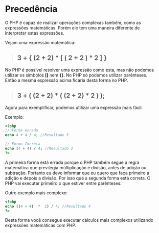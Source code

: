 # Precedência

O PHP é capaz de realizar operações complexas também, como as expressões matemáticas. Porém ele tem uma maneira diferente de interpretar estas expressões.

Vejam uma expressão matemática:

> ## 3 + { (2 + 2) * [ ( 2 + 2 ) * 2 ] }

No PHP é possível resolver uma expressão como esta, mas não podemos utilizar os símbolos **[]** nem **{}**. No PHP só podemos utilizar parênteses. Então a mesma expressão acima ficaria desta forma no PHP.

> ## 3 + ( (2 + 2) * ( (2 + 2) * 2 ) );

Agora para exemplificar, podemos utilizar uma expressão mais fácil.

Exemplo:

```php
<?php
// Forma errada
echo 4 + 4 / 4; //Resultado 5

// Forma Correta
echo (4 + 4) / 4; //Resultado 2
?>
```

A primeira forma está errada porque o PHP também segue a regra matemática que previlegia múltiplicação e divisão, antes de adição ou subtração. Portanto eu devo informar que eu quero que faça primeiro a adição e depois a divisão. Por isso que a segunda forma está correta. O PHP vai executar primeiro o que estiver entre parênteses.

Outro exemplo mais complexo:

```php
<?php
echo ((4 + 4)  *  2) / 4; //Resultado 4
?>
```

Desta forma você consegue executar cálculos mais complexos utilizando expressões matemáticas com PHP.